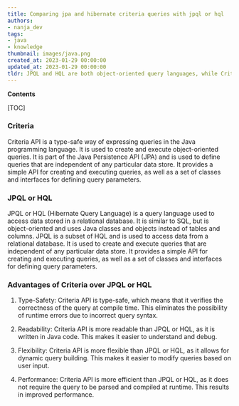 ```yaml
---
title: Comparing jpa and hibernate criteria queries with jpql or hql
authors:
- nanja_dev
tags:
- java
- knowledge
thumbnail: images/java.png
created_at: 2023-01-29 00:00:00
updated_at: 2023-01-29 00:00:00
tldr: JPQL and HQL are both object-oriented query languages, while Criteria is a type-safe, programmatic way of expressing queries.
---
```


**Contents**

[TOC]

### Criteria

Criteria API is a type-safe way of expressing queries in the Java programming language. It is used to create and execute object-oriented queries. It is part of the Java Persistence API (JPA) and is used to define queries that are independent of any particular data store. It provides a simple API for creating and executing queries, as well as a set of classes and interfaces for defining query parameters.

### JPQL or HQL

JPQL or HQL (Hibernate Query Language) is a query language used to access data stored in a relational database. It is similar to SQL, but is object-oriented and uses Java classes and objects instead of tables and columns. JPQL is a subset of HQL and is used to access data from a relational database. It is used to create and execute queries that are independent of any particular data store. It provides a simple API for creating and executing queries, as well as a set of classes and interfaces for defining query parameters.

### Advantages of Criteria over JPQL or HQL

1. Type-Safety: Criteria API is type-safe, which means that it verifies the correctness of the query at compile time. This eliminates the possibility of runtime errors due to incorrect query syntax.

2. Readability: Criteria API is more readable than JPQL or HQL, as it is written in Java code. This makes it easier to understand and debug.

3. Flexibility: Criteria API is more flexible than JPQL or HQL, as it allows for dynamic query building. This makes it easier to modify queries based on user input.

4. Performance: Criteria API is more efficient than JPQL or HQL, as it does not require the query to be parsed and compiled at runtime. This results in improved performance.
